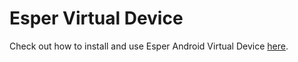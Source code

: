 # Esper Virtual Device <Badge text="Preview Release" type="tip"/>

Check out how to install and use Esper Android Virtual Device [here](https://docs.esper.io/home/esperplugin.html#esper-android-virtual-device).
